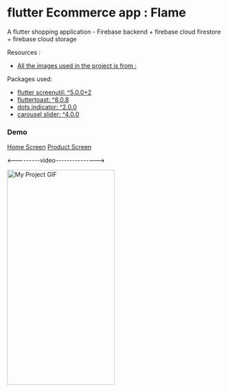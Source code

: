 # flutter Ecommerce app : Flame

A flutter shopping application - Firebase backend + firebase cloud firestore + firebase cloud storage

Resources :

- [All the images used in the project is from :](https://www.millennialengineers.com)

Packages used:

- [flutter screenutil: ^5.0.0+2](https://pub.dev/packages/flutter_screenutil)
- [fluttertoast: ^8.0.8](https://pub.dev/packages/fluttertoast)
- [dots indicator: ^2.0.0](https://pub.dev/packages/dots_indicator)
- [carousel slider: ^4.0.0](https://pub.dev/packages/carousel_slider)

### Demo

[Home Screen](lib/demo/img1.jpg "Home")
[Product Screen](lib/demo/img2.jpg "Product")

<---------video--------------->


<img src="lib/demo/demo.gif" alt="My Project GIF" width="250" height="500">
